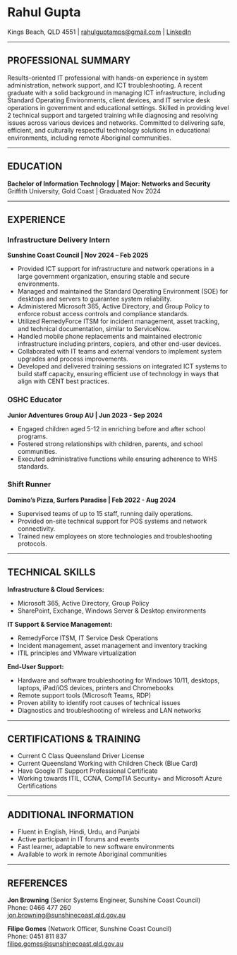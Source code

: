 # Rahul Gupta

Kings Beach, QLD 4551 | rahulguptamps@gmail.com | [LinkedIn](https://www.linkedin.com/in/irahulgupta)

---

## PROFESSIONAL SUMMARY

Results-oriented IT professional with hands-on experience in system administration, network support, and ICT troubleshooting. A recent graduate with a solid background in managing ICT infrastructure, including Standard Operating Environments, client devices, and IT service desk operations in government and educational settings. Skilled in providing level 2 technical support and targeted training while diagnosing and resolving issues across various devices and networks. Committed to delivering safe, efficient, and culturally respectful technology solutions in educational environments, including remote Aboriginal communities.

---

## EDUCATION

**Bachelor of Information Technology | Major: Networks and Security**  
Griffith University, Gold Coast | Graduated Nov 2024

---

## EXPERIENCE

### Infrastructure Delivery Intern  
**Sunshine Coast Council | Nov 2024 – Feb 2025**  
- Provided ICT support for infrastructure and network operations in a large government organization, ensuring stable and secure environments.  
- Managed and maintained the Standard Operating Environment (SOE) for desktops and servers to guarantee system reliability.  
- Administered Microsoft 365, Active Directory, and Group Policy to enforce robust access controls and compliance standards.  
- Utilized RemedyForce ITSM for incident management, asset tracking, and technical documentation, similar to ServiceNow.  
- Handled mobile phone replacements and maintained electronic infrastructure including printers, copiers, and other end-user devices.  
- Collaborated with IT teams and external vendors to implement system upgrades and process improvements.  
- Developed and delivered training sessions on integrated ICT systems to build staff capacity, ensuring efficient use of technology in ways that align with CENT best practices.

### OSHC Educator  
**Junior Adventures Group AU | Jun 2023 - Sep 2024**  
- Engaged children aged 5-12 in enriching before and after school programs.  
- Fostered strong relationships with children, parents, and school communities.  
- Executed administrative functions while ensuring adherence to WHS standards.

### Shift Runner  
**Domino’s Pizza, Surfers Paradise | Feb 2022 - Aug 2024**  
- Supervised teams of up to 15 staff, running daily operations.  
- Provided on-site technical support for POS systems and network connectivity.  
- Trained new employees on store technologies and troubleshooting protocols.

---

## TECHNICAL SKILLS

**Infrastructure & Cloud Services:**  
- Microsoft 365, Active Directory, Group Policy  
- SharePoint, Exchange, Windows Server & Desktop environments

**IT Support & Service Management:**  
- RemedyForce ITSM, IT Service Desk Operations  
- Incident management, asset management and inventory tracking  
- ITIL principles and VMware virtualization

**End-User Support:**  
- Hardware and software troubleshooting for Windows 10/11, desktops, laptops, iPad/iOS devices, printers and Chromebooks  
- Remote support tools (Microsoft Teams, RDP)  
- Proven ability to identify root causes of technical issues  
- Diagnostics and troubleshooting of wireless and LAN networks

---

## CERTIFICATIONS & TRAINING

- Current C Class Queensland Driver License  
- Current Queensland Working with Children Check (Blue Card)  
- Have Google IT Support Professional Certificate  
- Working towards ITIL, CCNA, CompTIA Security+ and Microsoft Azure Certifications

---

## ADDITIONAL INFORMATION

- Fluent in English, Hindi, Urdu, and Punjabi  
- Active participant in IT forums and events  
- Fast learner, adaptable to new software environments  
- Available to work in remote Aboriginal communities

---

## REFERENCES

**Jon Browning** (Senior Systems Engineer, Sunshine Coast Council)  
Phone: 0466 477 260  
jon.browning@sunshinecoast.qld.gov.au

**Filipe Gomes** (Network Officer, Sunshine Coast Council)  
Phone: 0451 811 837  
filipe.gomes@sunshinecoast.qld.gov.au
